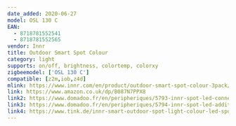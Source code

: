 ```yaml
---
date_added: 2020-06-27
model: OSL 130 C
EAN: 
  - 8718781552541
  - 8718781552565
vendor: Innr
title: Outdoor Smart Spot Colour
category: light
supports: on/off, brightness, colortemp, colorxy
zigbeemodel: ['OSL 130 C']
compatible: [z2m,iob,z4d]
mlink: https://www.innr.com/en/product/outdoor-smart-spot-colour-3pack/
link: https://www.amazon.co.uk/dp/B087N7PPX8
link2: https://www.domadoo.fr/en/peripheriques/5793-innr-spot-led-connecte-pour-jardin-couleur-et-blanc-zigbee-8718781552541.html
link3: https://www.domadoo.fr/en/peripheriques/5794-innr-spot-led-additionnel-outdoor-couleur-x1-8718781552565.html
link4: https://www.tink.de/innr-smart-outdoor-spot-light-colour-led-spot
---
```

